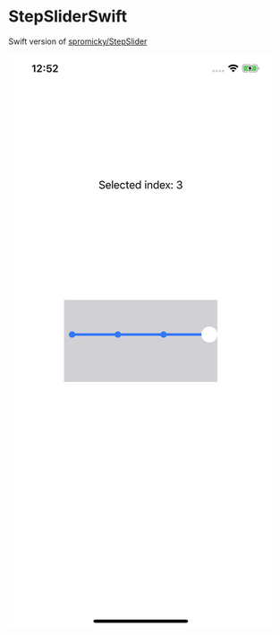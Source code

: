 # StepSliderSwift


Swift version of [spromicky/StepSlider](https://github.com/spromicky/StepSlider)


![](wiki/screenshot.jpeg)
